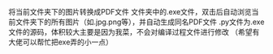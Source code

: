 将当前文件夹下的图片转换成PDF文件
文件夹中的.exe文件，双击后自动浏览当前文件夹下的所有图片（如.jpg\.png等），并自动生成同名PDF文件
.py文件为.exe文件的源码，体积较大主要是因为我菜，不会对编译过程文件进行修改
（希望有大佬可以帮忙把exe弄的小一点）
